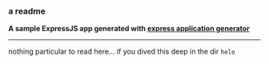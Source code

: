### a readme

**A sample ExpressJS app generated with [express application generator](https://expressjs.com/en/starter/generator.html)**

---

nothing particular to read here... if you dived this deep in the dir `helo`
